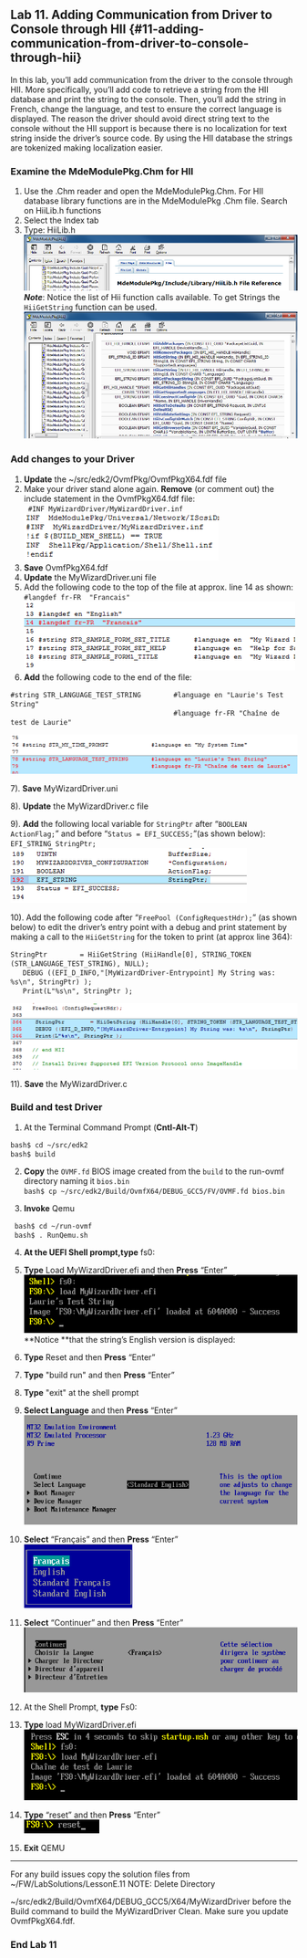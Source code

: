 <!--- @file
 file

Copyright (c) 2018, Intel Corporation. All rights reserved.<BR>

Redistribution and use in source (original document form) and 'compiled'
forms (converted to PDF, epub, HTML and other formats) with or without
modification, are permitted provided that the following conditions are met:

1) Redistributions of source code (original document form) must retain the
above copyright notice, this list of conditions and the following
disclaimer as the first lines of this file unmodified.

2) Redistributions in compiled form (transformed to other DTDs, converted to
PDF, epub, HTML and other formats) must reproduce the above copyright
notice, this list of conditions and the following disclaimer in the
documentation and/or other materials provided with the distribution.

THIS DOCUMENTATION IS PROVIDED BY TIANOCORE PROJECT "AS IS" AND ANY EXPRESS OR
IMPLIED WARRANTIES, INCLUDING, BUT NOT LIMITED TO, THE IMPLIED WARRANTIES OF
MERCHANTABILITY AND FITNESS FOR A PARTICULAR PURPOSE ARE DISCLAIMED. IN NO
EVENT SHALL TIANOCORE PROJECT BE LIABLE FOR ANY DIRECT, INDIRECT, INCIDENTAL,
SPECIAL, EXEMPLARY, OR CONSEQUENTIAL DAMAGES (INCLUDING, BUT NOT LIMITED TO,
PROCUREMENT OF SUBSTITUTE GOODS OR SERVICES; LOSS OF USE, DATA, OR PROFITS;
OR BUSINESS INTERRUPTION) HOWEVER CAUSED AND ON ANY THEORY OF LIABILITY,
WHETHER IN CONTRACT, STRICT LIABILITY, OR TORT (INCLUDING NEGLIGENCE OR
OTHERWISE) ARISING IN ANY WAY OUT OF THE USE OF THIS DOCUMENTATION, EVEN IF
ADVISED OF THE POSSIBILITY OF SUCH DAMAGE.

-->
## Lab 11\. Adding Communication from Driver to Console through HII {#11-adding-communication-from-driver-to-console-through-hii}

In this lab, you’ll add communication from the driver to the console through HII. More specifically, you’ll add code to retrieve a string from the HII database and print the string to the console. Then, you’ll add the string in French, change the language, and test to ensure the correct language is displayed. The reason the driver should avoid direct string text to the console without the HII support is because there is no localization for text string inside the driver’s source code. By using the HII database the strings are tokenized making localization easier.

### Examine the MdeModulePkg.Chm for HII
1. Use the .Chm reader and open  the MdeModulePkg.Chm. For HII database library functions are in  the MdeModulePkg .Chm file. Search on HiiLib.h functions 
2. Select the Index tab 
3. Type: HiiLib.h <br>
![](/media/image98.png)
**_Note_**: Notice the list of Hii function calls available. To get Strings the `HiiGetString` function can be used. 
![](/media/image99.png)

### Add changes to your Driver
1. **Update** the ~/src/edk2/OvmfPkg/OvmfPkgX64.fdf file 
2. Make your driver stand alone again. **Remove** (or comment out) the include statement in the OvmfPkgX64.fdf file: <br>
` #INF MyWizardDriver/MyWizardDriver.inf` <br>
![](/media/image100.png)
3. **Save** OvmfPkgX64.fdf 
4. **Update** the MyWizardDriver.uni file 
5. Add the following code to the top of the file at approx. line 14 as shown: <br>
  `#langdef fr-FR  "Francais"`<br>
![](/media/image101.png)
6. **Add** the following code to the end of the file: <br>


```
#string STR_LANGUAGE_TEST_STRING        #language en "Laurie's Test String"                    
				                        #language fr-FR "Chaîne de test de Laurie"

```
![](/media/image102.png)<br>


7). **Save** MyWizardDriver.uni <br>

8). **Update** the MyWizardDriver.c file <br>

9). **Add** the following local variable for `StringPtr` after “`BOOLEAN ActionFlag;`” and before “`Status = EFI_SUCCESS;`”(as shown below): <br>
  `EFI_STRING StringPtr;`<br>
![](/media/image103.png)<br>

10). Add the following code after “`FreePool (ConfigRequestHdr);`” (as shown below) to edit the driver’s entry point with a debug and print statement by making a call to the `HiiGetString` for the token to print (at approx line 364): 

```
StringPtr        = HiiGetString (HiiHandle[0], STRING_TOKEN (STR_LANGUAGE_TEST_STRING), NULL);
   DEBUG ((EFI_D_INFO,"[MyWizardDriver-Entrypoint] My String was: %s\n", StringPtr) );
   Print(L"%s\n", StringPtr );
```
![](/media/image104.png)<br>

11). **Save** the MyWizardDriver.c 


### Build and test Driver
1.  At the Terminal Command Prompt (**Cntl-Alt-T**)
```
bash$ cd ~/src/edk2
bash$ build
```
2. **Copy** the `OVMF.fd` BIOS image created from the `build` to the run-ovmf directory naming it `bios.bin` <br>
   `bash$ cp ~/src/edk2/Build/OvmfX64/DEBUG_GCC5/FV/OVMF.fd bios.bin`  <br>

3. **Invoke** Qemu <br>
```
 bash$ cd ~/run-ovmf
 bash$ . RunQemu.sh 
```
4.  **At the UEFI Shell prompt,type** fs0: 
5.  **Type** Load MyWizardDriver.efi  and then **Press** “Enter”
![](/media/image105.png) <br>
**Notice **that the string’s English version is displayed:
6. **Type** Reset  and then **Press** “Enter” 
7.  **Type** "build run" and then  **Press** “Enter” 
8. **Type** "exit" at the shell prompt 
9. **Select Language** and then **Press** “Enter” 
![](/media/image106.png)<br>

10.  **Select** “Français”  and then **Press** “Enter” <Br>
![](/media/image107.png)<br>
11. **Select** “Continuer” and then **Press** “Enter” <br>
![](/media/image108.png)
12. At the Shell Prompt, **type** Fs0: 
13. **Type** load MyWizardDriver.efi <br>
![](/media/image109.png)<br>
14.  **Type** “reset” and then  **Press** “Enter” <br>
![](/media/image97.png)
15. **Exit** QEMU
---

For any build issues copy the solution files from ~/FW/LabSolutions/LessonE.11
NOTE: Delete Directory 

~/src/edk2/Build/OvmfX64/DEBUG_GCC5/X64/MyWizardDriver before the Build command to build the MyWizardDriver Clean.
Make sure you update OvmfPkgX64.fdf.


### End Lab 11